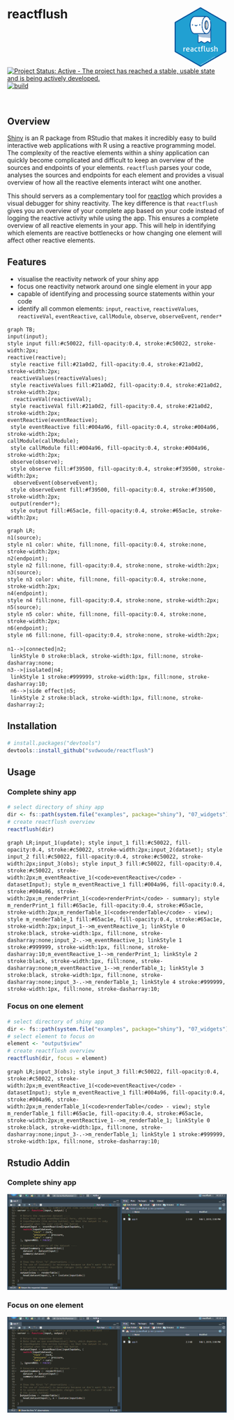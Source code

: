 # reactflush <a href='https://github.com/svdwoude/reactflush'><img src='inst/reactflush.png' align="right" height="139" /></a>

[![Project Status: Active - The project has reached a stable, usable state and is being actively developed.](http://www.repostatus.org/badges/latest/active.svg)](http://www.repostatus.org/#active)
[![build](https://gitlab.roqs.basf.net/RawatV/reactflush/badges/master/pipeline.svg)](https://gitlab.roqs.basf.net/RawatV/reactflush/commits/master)

<br>

## Overview

[Shiny](https://github.com/rstudio/shiny)  is an R package from RStudio that makes 
it incredibly easy to build interactive web applications with R using a reactive 
programming model. The complexity of the reactive elements within a shiny application 
can quickly become complicated and difficult to keep an overview of the sources 
and endpoints of your elements. 
`reactflush` parses your code, analyses the sources and endpoints for each element
and provides a visual overview of how all the reactive elements interact wiht one
another.

This should servers as a complementary tool for [reactlog](https://github.com/rstudio/reactlog)
which provides a visual debugger for shiny reactivity. The key difference is that 
`reactflush` gives you an overview of your complete app based on your code instead
of logging the reactive activity while using the app. This ensures a complete overview
of all reactive elements in your app. This will help in identifying which elements
are reactive bottlenecks or how changing one element will affect other reactive elements.

## Features

- visualise the reactivity network of your shiny app
- focus one reactivity network around one single element in your app
- capable of identifying and processing source statements within your code
- identify all common elements: `input`, `reactive`,  `reactiveValues`, `reactiveVal`, `eventReactive`, `callModule`, `observe`, `observeEvent`, `render*`

```mermaid
graph TB;
input(input);
style input fill:#c50022, fill-opacity:0.4, stroke:#c50022, stroke-width:2px;
reactive(reactive);
 style reactive fill:#21a0d2, fill-opacity:0.4, stroke:#21a0d2, stroke-width:2px;
 reactiveValues(reactiveValues);
 style reactiveValues fill:#21a0d2, fill-opacity:0.4, stroke:#21a0d2, stroke-width:2px;
  reactiveVal(reactiveVal);
 style reactiveVal fill:#21a0d2, fill-opacity:0.4, stroke:#21a0d2, stroke-width:2px;
eventReactive(eventReactive);
 style eventReactive fill:#004a96, fill-opacity:0.4, stroke:#004a96, stroke-width:2px;
callModule(callModule);
 style callModule fill:#004a96, fill-opacity:0.4, stroke:#004a96, stroke-width:2px;
 observe(observe);
 style observe fill:#f39500, fill-opacity:0.4, stroke:#f39500, stroke-width:2px;
  observeEvent(observeEvent);
 style observeEvent fill:#f39500, fill-opacity:0.4, stroke:#f39500, stroke-width:2px;
 output(render*);
 style output fill:#65ac1e, fill-opacity:0.4, stroke:#65ac1e, stroke-width:2px;
```


```mermaid
graph LR;
n1(source);
style n1 color: white, fill:none, fill-opacity:0.4, stroke:none, stroke-width:2px;
n2(endpoint);
style n2 fill:none, fill-opacity:0.4, stroke:none, stroke-width:2px;
n3(source);
style n3 color: white, fill:none, fill-opacity:0.4, stroke:none, stroke-width:2px;
n4(endpoint);
style n4 fill:none, fill-opacity:0.4, stroke:none, stroke-width:2px;
n5(source);
style n5 color: white, fill:none, fill-opacity:0.4, stroke:none, stroke-width:2px;
n6(endpoint);
style n6 fill:none, fill-opacity:0.4, stroke:none, stroke-width:2px;

n1-->|connected|n2;
 linkStyle 0 stroke:black, stroke-width:1px, fill:none, stroke-dasharray:none;
n3-->|isolated|n4;
 linkStyle 1 stroke:#999999, stroke-width:1px, fill:none, stroke-dasharray:10;
 n6-->|side effect|n5;
 linkStyle 2 stroke:black, stroke-width:1px, fill:none, stroke-dasharray:2;

```

## Installation

``` r
# install.packages("devtools")
devtools::install_github("svdwoude/reactflush")
```
## Usage

### Complete shiny app
```r
# select directory of shiny app 
dir <- fs::path(system.file("examples", package="shiny"), "07_widgets")
# create reactflush overview
reactflush(dir)
```

```mermaid
graph LR;input_1(update); style input_1 fill:#c50022, fill-opacity:0.4, stroke:#c50022, stroke-width:2px;input_2(dataset); style input_2 fill:#c50022, fill-opacity:0.4, stroke:#c50022, stroke-width:2px;input_3(obs); style input_3 fill:#c50022, fill-opacity:0.4, stroke:#c50022, stroke-width:2px;m_eventReactive_1(<code>eventReactive</code> - datasetInput); style m_eventReactive_1 fill:#004a96, fill-opacity:0.4, stroke:#004a96, stroke-width:2px;m_renderPrint_1(<code>renderPrint</code> - summary); style m_renderPrint_1 fill:#65ac1e, fill-opacity:0.4, stroke:#65ac1e, stroke-width:2px;m_renderTable_1(<code>renderTable</code> - view); style m_renderTable_1 fill:#65ac1e, fill-opacity:0.4, stroke:#65ac1e, stroke-width:2px;input_1-->m_eventReactive_1; linkStyle 0 stroke:black, stroke-width:1px, fill:none, stroke-dasharray:none;input_2-.->m_eventReactive_1; linkStyle 1 stroke:#999999, stroke-width:1px, fill:none, stroke-dasharray:10;m_eventReactive_1-->m_renderPrint_1; linkStyle 2 stroke:black, stroke-width:1px, fill:none, stroke-dasharray:none;m_eventReactive_1-->m_renderTable_1; linkStyle 3 stroke:black, stroke-width:1px, fill:none, stroke-dasharray:none;input_3-.->m_renderTable_1; linkStyle 4 stroke:#999999, stroke-width:1px, fill:none, stroke-dasharray:10;
```

### Focus on one element

```r
# select directory of shiny app 
dir <- fs::path(system.file("examples", package="shiny"), "07_widgets")
# select element to focus on
element <- "output$view"
# create reactflush overview
reactflush(dir, focus = element)
```

```mermaid
graph LR;input_3(obs); style input_3 fill:#c50022, fill-opacity:0.4, stroke:#c50022, stroke-width:2px;m_eventReactive_1(<code>eventReactive</code> - datasetInput); style m_eventReactive_1 fill:#004a96, fill-opacity:0.4, stroke:#004a96, stroke-width:2px;m_renderTable_1(<code>renderTable</code> - view); style m_renderTable_1 fill:#65ac1e, fill-opacity:0.4, stroke:#65ac1e, stroke-width:2px;m_eventReactive_1-->m_renderTable_1; linkStyle 0 stroke:black, stroke-width:1px, fill:none, stroke-dasharray:none;input_3-.->m_renderTable_1; linkStyle 1 stroke:#999999, stroke-width:1px, fill:none, stroke-dasharray:10;
```



## Rstudio Addin

### Complete shiny app
![rstudioa_addin_demo](inst/reactflush_rstudioaddin.gif)

### Focus on one element
![rstudioa_addin_demo](inst/reactflush_rstudioaddin_focus.gif)



